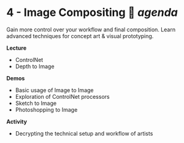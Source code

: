 # 4 - Image Compositing 📐 _agenda_
Gain more control over your workflow and final composition. Learn advanced techniques for concept art & visual prototyping.

**Lecture**

- ControlNet
- Depth to Image

**Demos**

- Basic usage of Image to Image
- Exploration of ControlNet processors
- Sketch to Image
- Photoshopping to Image


**Activity**

- Decrypting the technical setup and workflow of artists
